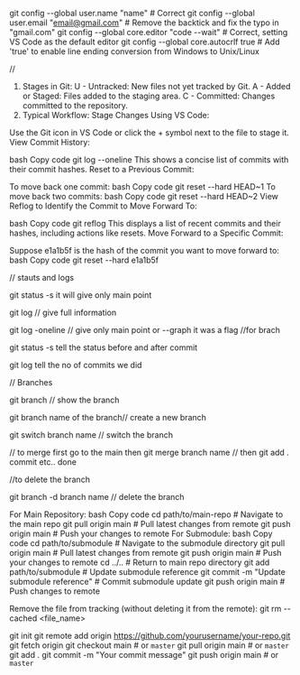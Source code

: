 git config --global user.name "name"  # Correct
git config --global user.email "email@gmail.com"  # Remove the backtick and fix the typo in "gmail.com"
git config --global core.editor "code --wait"  # Correct, setting VS Code as the default editor
git config --global core.autocrlf true  # Add 'true' to enable line ending conversion from Windows to Unix/Linux

//

1. Stages in Git:
U - Untracked: New files not yet tracked by Git.
A - Added or Staged: Files added to the staging area.
C - Committed: Changes committed to the repository.
2. Typical Workflow:
Stage Changes Using VS Code:

Use the Git icon in VS Code or click the + symbol next to the file to stage it.
View Commit History:

bash
Copy code
git log --oneline
This shows a concise list of commits with their commit hashes.
Reset to a Previous Commit:

To move back one commit:
bash
Copy code
git reset --hard HEAD~1
To move back two commits:
bash
Copy code
git reset --hard HEAD~2
View Reflog to Identify the Commit to Move Forward To:

bash
Copy code
git reflog
This displays a list of recent commits and their hashes, including actions like resets.
Move Forward to a Specific Commit:

Suppose e1a1b5f is the hash of the commit you want to move forward to:
bash
Copy code
git reset --hard e1a1b5f
 

// stauts and logs 

git status -s  it will give only main point

git log // give full information

git log -oneline // give only main point or --graph it was a flag //for brach

git status -s tell the status before and after commit

git log tell the no of commits we did 



// Branches 


git branch   // show the branch 

git branch name of the branch// create a new branch

git switch branch name // switch the branch


// to merge first go to the main then 
git merge branch name // then git add . commit etc.. done


//to delete the branch

git branch -d branch name // delete the branch




For Main Repository:
bash
Copy code
cd path/to/main-repo # Navigate to the main repo
git pull origin main # Pull latest changes from remote
git push origin main # Push your changes to remote
For Submodule:
bash
Copy code
cd path/to/submodule # Navigate to the submodule directory
git pull origin main # Pull latest changes from remote
git push origin main # Push your changes to remote
cd ../.. # Return to main repo directory
git add path/to/submodule # Update submodule reference
git commit -m "Update submodule reference" # Commit submodule update
git push origin main # Push changes to remote






Remove the file from tracking (without deleting it from the remote):
git rm --cached <file_name>


git init
git remote add origin https://github.com/yourusername/your-repo.git
git fetch origin
git checkout main  # or `master`
git pull origin main  # or `master`
git add .
git commit -m "Your commit message"
git push origin main  # or `master`
